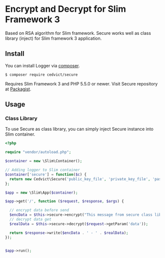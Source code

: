 # Encrypt and Decrypt for Slim Framework 3
Based on RSA algorithm for Slim framework. Secure works well as class library (inject) for Slim framework 3 application.

## Install
You can install Logger via [composer](https://getcomposer.org/).

``
$ composer require cedvict/secure
``

Requires Slim Framework 3 and PHP 5.5.0 or newer. Visit Secure repository at [Packagist](https://packagist.org/packages/cedvict/secure).

## Usage

### Class Library

To use Secure as class library, you can simply inject Secure instance into Slim container.

```php
<?php

require "vendor/autoload.php";

$container = new \Slim\Container();

// Adding logger to Slim container
$container['secure'] = function($c) {
  return new Cedvict\Secure('public_key_file', 'private_key_file', 'passphrase');
};

$app = new \Slim\App($container);

$app->get('/', function ($request, $response, $args) {

  // encrypt data before send
  $encData = $this->secure->encrypt("This message from secure class library");
  // decrypt data get
  $realData = $this->secure->decrypt($request->getParam('data'));

  return $response->write($encData . ' - ' . $realData);
});


$app->run();

```

